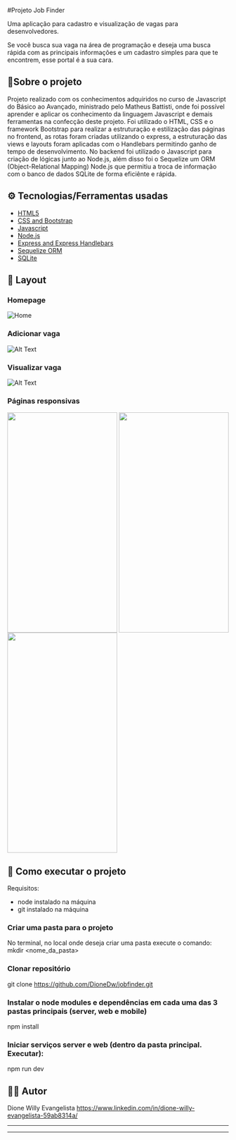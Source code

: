 #Projeto Job Finder

Uma aplicação para cadastro e visualização de vagas para desenvolvedores.

Se você busca sua vaga na área de programação e deseja uma busca rápida com as principais informações e um cadastro simples para que te encontrem, esse portal é a sua cara.

## :mag_right:Sobre o projeto
Projeto realizado com os conhecimentos adquiridos no curso de Javascript do Básico ao Avançado, ministrado pelo Matheus Battisti, onde foi possível aprender e aplicar os conhecimento da linguagem Javascript e demais ferramentas na confecção deste projeto. Foi utilizado o HTML, CSS e o framework Bootstrap para realizar a estruturação e estilização das páginas no frontend, as rotas foram criadas utilizando o express, a estruturação das views e layouts foram aplicadas com o Handlebars permitindo ganho de tempo de desenvolvimento. No backend foi utilizado o Javascript para criação de lógicas junto ao Node.js, além disso foi o Sequelize um ORM (Object-Relational Mapping) Node.js que permitiu a troca de informação com o banco de dados SQLite de forma eficiênte e rápida.

## :gear: Tecnologias/Ferramentas usadas
- [HTML5](https://developer.mozilla.org/pt-BR/docs/Web/HTML)
- [CSS and Bootstrap](https://getbootstrap.com/)
- [Javascript](https://developer.mozilla.org/pt-BR/docs/Web/JavaScript)
- [Node.js](https://nodejs.org/en/)
- [Express and Express Handlebars](https://www.npmjs.com/package/express-handlebars)
- [Sequelize ORM](https://sequelize.org/)
- [SQLite](https://www.sqlite.org/index.html)

## :art: Layout
### Homepage
![Home](project_previews/home-page.png)

### Adicionar vaga
![Alt Text](project_previews/add-page.png)

### Visualizar vaga
![Alt Text](project_previews/view-page.png)

### Páginas responsivas
<div style="inline" >
<img src="project_previews/responsive-page.png" width="250" height="500" align="center"/>
<img src="project_previews/responsive-add-page.png" width="250" height="500" align="center"/>
<img src="project_previews/responsive-view-page.png" width="250" height="500" align="center"/>
</div>


## :file_folder: Como executar o projeto

Requisitos: 
- node instalado na máquina
- git instalado na máquina
 
### Criar uma pasta para o projeto
No terminal, no local onde deseja criar uma pasta execute o comando: 
mkdir <nome_da_pasta>
### Clonar repositório
git clone https://github.com/DioneDw/jobfinder.git
### Instalar o node modules e dependências em cada uma das 3 pastas principais (server, web e mobile)
npm install                                                                                                          
### Iniciar serviços server e web (dentro da pasta principal. Executar):                                                                                  
npm run dev 
                                                                                                                                                          
## :raising_hand_man: Autor
Dione Willy Evangelista
https://www.linkedin.com/in/dione-willy-evangelista-59ab8314a/

---
---
